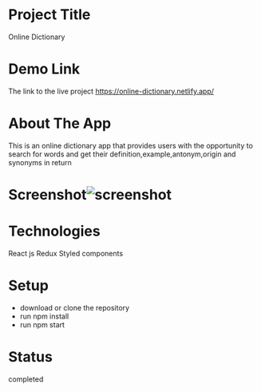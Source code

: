 # Project Title

Online Dictionary

# Demo Link

The link to the live project https://online-dictionary.netlify.app/

# About The App

This is an online dictionary app that provides users with the opportunity to search for words and get their definition,example,antonym,origin and synonyms in return


# Screenshot![screenshot](https://user-images.githubusercontent.com/63726675/148683922-21127006-c1e0-4898-b5a3-3e01cc1c593a.png)



# Technologies

React js
Redux
Styled components 


# Setup

* download or clone the repository
* run npm install
* run npm start

# Status

completed
